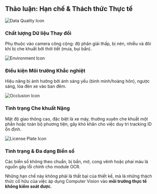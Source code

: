 <!--
  Slide này trình bày các hạn chế một cách có cấu trúc, cho thấy tư duy phản biện.
  Sử dụng bố cục lưới và icon để phân loại các thách thức.
-->
<section 
  data-background-image="/images/backgrounds/agenda-bg.png" 
  data-background-opacity="1"
  class="h-full"
>
  <div class="w-full h-full flex flex-col justify-center items-center">
    <h2 class="!text-5xl md:!text-6xl mb-16 text-center text-white font-bold drop-shadow-lg">
      Thảo luận: <strong class="!text-tech-highlight">Hạn chế & Thách thức Thực tế</strong>
    </h2>
    <div class="grid grid-cols-1 md:grid-cols-2 gap-x-12 gap-y-10 w-full max-w-6xl mx-auto">
      <!-- THÁCH THỨC 1: CHẤT LƯỢNG DỮ LIỆU -->
      <div class="fragment bg-gray-800/90 p-6 rounded-xl flex items-center space-x-6 border border-gray-700 shadow-lg" data-fragment-index="1">
        <div class="flex-shrink-0">
          <img src="images/icons/icon-data-quality.png" class="h-20 w-20" alt="Data Quality Icon"/>
        </div>
        <div>
          <h3 class="!text-2xl md:!text-3xl !text-tech-highlight font-semibold">Chất lượng Dữ liệu Thay đổi</h3>
          <p class="mt-2 text-lg md:text-xl text-white font-medium">
            Phụ thuộc vào camera công cộng: độ phân giải thấp, bị nén, nhiễu và đôi khi bị che khuất bởi thời tiết (mưa, bụi bẩn).
          </p>
        </div>
      </div>
      <!-- THÁCH THỨC 2: ĐIỀU KIỆN MÔI TRƯỜNG -->
      <div class="fragment bg-gray-800/90 p-6 rounded-xl flex items-center space-x-6 border border-gray-700 shadow-lg" data-fragment-index="2">
        <div class="flex-shrink-0">
          <img src="images/icons/icon-environment.png" class="h-20 w-20" alt="Environment Icon"/>
        </div>
        <div>
          <h3 class="!text-2xl md:!text-3xl !text-tech-highlight font-semibold">Điều kiện Môi trường Khắc nghiệt</h3>
          <p class="mt-2 text-lg md:text-xl text-white font-medium">
            Hiệu năng bị ảnh hưởng bởi ánh sáng yếu (bình minh/hoàng hôn), ngược sáng, lóa đèn xe vào ban đêm.
          </p>
        </div>
      </div>
      <!-- THÁCH THỨC 3: CHE KHUẤT NẶNG -->
      <div class="fragment bg-gray-800/90 p-6 rounded-xl flex items-center space-x-6 border border-gray-700 shadow-lg" data-fragment-index="3">
        <div class="flex-shrink-0">
          <img src="images/icons/icon-occlusion.png" class="h-20 w-20" alt="Occlusion Icon"/>
        </div>
        <div>
          <h3 class="!text-2xl md:!text-3xl !text-tech-highlight font-semibold">Tình trạng Che khuất Nặng</h3>
          <p class="mt-2 text-lg md:text-xl text-white font-medium">
            Mật độ giao thông cao, đặc biệt là xe máy, thường xuyên che khuất một phần hoặc toàn bộ phương tiện, gây khó khăn cho việc duy trì tracking ID ổn định.
          </p>
        </div>
      </div>
      <!-- THÁCH THỨC 4: ĐA DẠNG BIỂN SỐ -->
      <div class="fragment bg-gray-800/90 p-6 rounded-xl flex items-center space-x-6 border border-gray-700 shadow-lg" data-fragment-index="4">
        <div class="flex-shrink-0">
          <img src="images/icons/icon-license-plate.png" class="h-20 w-20" alt="License Plate Icon"/>
        </div>
        <div>
          <h3 class="!text-2xl md:!text-3xl !text-tech-highlight font-semibold">Tình trạng & Đa dạng Biển số</h3>
          <p class="mt-2 text-lg md:text-xl text-white font-medium">
            Các biển số không theo chuẩn, bị bẩn, mờ, cong vênh hoặc phai màu là nguồn gây lỗi chính cho module OCR.
          </p>
        </div>
      </div>
    </div>
    <p class="fragment text-xl md:text-2xl italic text-white mt-16 w-2/3 text-center font-semibold drop-shadow-lg" data-fragment-index="5">
      Những hạn chế này không phải là thất bại của thiết kế, mà là những thách thức cố hữu của việc áp dụng Computer Vision vào <strong class="!text-white">môi trường thực tế không kiểm soát được</strong>.
    </p>
  </div>
</section>
